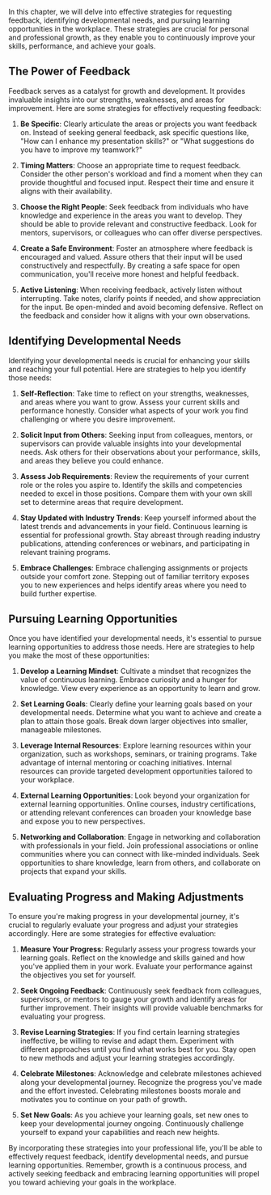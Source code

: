 
In this chapter, we will delve into effective strategies for requesting feedback, identifying developmental needs, and pursuing learning opportunities in the workplace. These strategies are crucial for personal and professional growth, as they enable you to continuously improve your skills, performance, and achieve your goals.

## The Power of Feedback

Feedback serves as a catalyst for growth and development. It provides invaluable insights into our strengths, weaknesses, and areas for improvement. Here are some strategies for effectively requesting feedback:

1. **Be Specific**: Clearly articulate the areas or projects you want feedback on. Instead of seeking general feedback, ask specific questions like, "How can I enhance my presentation skills?" or "What suggestions do you have to improve my teamwork?"
    
2. **Timing Matters**: Choose an appropriate time to request feedback. Consider the other person's workload and find a moment when they can provide thoughtful and focused input. Respect their time and ensure it aligns with their availability.
    
3. **Choose the Right People**: Seek feedback from individuals who have knowledge and experience in the areas you want to develop. They should be able to provide relevant and constructive feedback. Look for mentors, supervisors, or colleagues who can offer diverse perspectives.
    
4. **Create a Safe Environment**: Foster an atmosphere where feedback is encouraged and valued. Assure others that their input will be used constructively and respectfully. By creating a safe space for open communication, you'll receive more honest and helpful feedback.
    
5. **Active Listening**: When receiving feedback, actively listen without interrupting. Take notes, clarify points if needed, and show appreciation for the input. Be open-minded and avoid becoming defensive. Reflect on the feedback and consider how it aligns with your own observations.
    

## Identifying Developmental Needs

Identifying your developmental needs is crucial for enhancing your skills and reaching your full potential. Here are strategies to help you identify those needs:

1. **Self-Reflection**: Take time to reflect on your strengths, weaknesses, and areas where you want to grow. Assess your current skills and performance honestly. Consider what aspects of your work you find challenging or where you desire improvement.
    
2. **Solicit Input from Others**: Seeking input from colleagues, mentors, or supervisors can provide valuable insights into your developmental needs. Ask others for their observations about your performance, skills, and areas they believe you could enhance.
    
3. **Assess Job Requirements**: Review the requirements of your current role or the roles you aspire to. Identify the skills and competencies needed to excel in those positions. Compare them with your own skill set to determine areas that require development.
    
4. **Stay Updated with Industry Trends**: Keep yourself informed about the latest trends and advancements in your field. Continuous learning is essential for professional growth. Stay abreast through reading industry publications, attending conferences or webinars, and participating in relevant training programs.
    
5. **Embrace Challenges**: Embrace challenging assignments or projects outside your comfort zone. Stepping out of familiar territory exposes you to new experiences and helps identify areas where you need to build further expertise.
    

## Pursuing Learning Opportunities

Once you have identified your developmental needs, it's essential to pursue learning opportunities to address those needs. Here are strategies to help you make the most of these opportunities:

1. **Develop a Learning Mindset**: Cultivate a mindset that recognizes the value of continuous learning. Embrace curiosity and a hunger for knowledge. View every experience as an opportunity to learn and grow.
    
2. **Set Learning Goals**: Clearly define your learning goals based on your developmental needs. Determine what you want to achieve and create a plan to attain those goals. Break down larger objectives into smaller, manageable milestones.
    
3. **Leverage Internal Resources**: Explore learning resources within your organization, such as workshops, seminars, or training programs. Take advantage of internal mentoring or coaching initiatives. Internal resources can provide targeted development opportunities tailored to your workplace.
    
4. **External Learning Opportunities**: Look beyond your organization for external learning opportunities. Online courses, industry certifications, or attending relevant conferences can broaden your knowledge base and expose you to new perspectives.
    
5. **Networking and Collaboration**: Engage in networking and collaboration with professionals in your field. Join professional associations or online communities where you can connect with like-minded individuals. Seek opportunities to share knowledge, learn from others, and collaborate on projects that expand your skills.
    

## Evaluating Progress and Making Adjustments

To ensure you're making progress in your developmental journey, it's crucial to regularly evaluate your progress and adjust your strategies accordingly. Here are some strategies for effective evaluation:

1. **Measure Your Progress**: Regularly assess your progress towards your learning goals. Reflect on the knowledge and skills gained and how you've applied them in your work. Evaluate your performance against the objectives you set for yourself.
    
2. **Seek Ongoing Feedback**: Continuously seek feedback from colleagues, supervisors, or mentors to gauge your growth and identify areas for further improvement. Their insights will provide valuable benchmarks for evaluating your progress.
    
3. **Revise Learning Strategies**: If you find certain learning strategies ineffective, be willing to revise and adapt them. Experiment with different approaches until you find what works best for you. Stay open to new methods and adjust your learning strategies accordingly.
    
4. **Celebrate Milestones**: Acknowledge and celebrate milestones achieved along your developmental journey. Recognize the progress you've made and the effort invested. Celebrating milestones boosts morale and motivates you to continue on your path of growth.
    
5. **Set New Goals**: As you achieve your learning goals, set new ones to keep your developmental journey ongoing. Continuously challenge yourself to expand your capabilities and reach new heights.
    

By incorporating these strategies into your professional life, you'll be able to effectively request feedback, identify developmental needs, and pursue learning opportunities. Remember, growth is a continuous process, and actively seeking feedback and embracing learning opportunities will propel you toward achieving your goals in the workplace.

